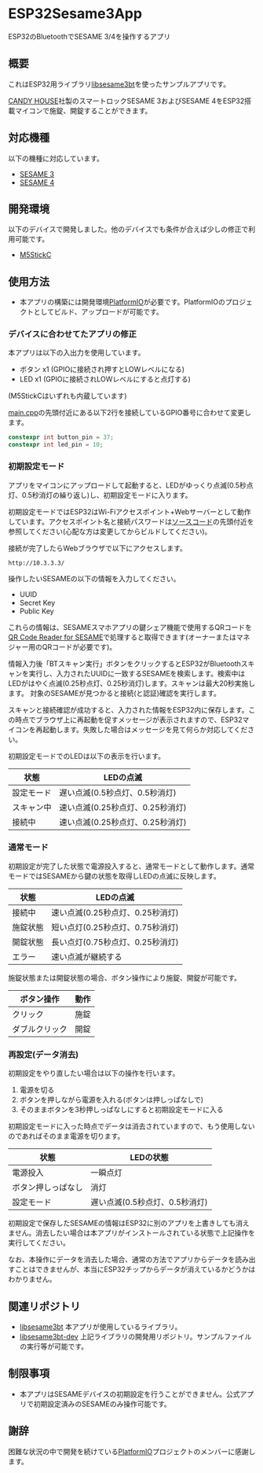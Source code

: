# ESP32Sesame3App
ESP32のBluetoothでSESAME 3/4を操作するアプリ

## 概要
これはESP32用ライブラリ[libsesame3bt](http://github.com/homy-newfs8/libsesame3bt)を使ったサンプルアプリです。

[CANDY HOUSE](https://jp.candyhouse.co/)社製のスマートロックSESAME 3およびSESAME 4をESP32搭載マイコンで施錠、開錠することができます。

## 対応機種
以下の機種に対応しています。
- [SESAME 3](https://jp.candyhouse.co/products/sesame3)
- [SESAME 4](https://jp.candyhouse.co/products/sesame4)

## 開発環境
以下のデバイスで開発しました。他のデバイスでも条件が合えば少しの修正で利用可能です。
- [M5StickC](https://www.switch-science.com/catalog/6350/)

## 使用方法
- 本アプリの構築には開発環境[PlatformIO](https://platformio.org/)が必要です。PlatformIOのプロジェクトとしてビルド、アップロードが可能です。

### デバイスに合わせてたアプリの修正
本アプリは以下の入出力を使用しています。
- ボタン x1 (GPIOに接続され押すとLOWレベルになる)
- LED x1 (GPIOに接続されLOWレベルにすると点灯する)

(M5StickCはいずれも内蔵しています)

[main.cpp](src/main.cpp)の先頭付近にある以下2行を接続しているGPIO番号に合わせて変更します。

```C++
constexpr int button_pin = 37;
constexpr int led_pin = 10;
```

### 初期設定モード
アプリをマイコンにアップロードして起動すると、LEDがゆっくり点滅(0.5秒点灯、0.5秒消灯の繰り返し)し、初期設定モードに入ります。

初期設定モードではESP32はWi-Fiアクセスポイント+Webサーバーとして動作しています。アクセスポイント名と接続パスワードは[ソースコード](src/SettingServer.cpp)の先頭付近を参照してください(心配な方は変更してからビルドしてください)。

接続が完了したらWebブラウザで以下にアクセスします。

```
http://10.3.3.3/
```

操作したいSESAMEの以下の情報を入力してください。

- UUID
- Secret Key
- Public Key

これらの情報は、SESAMEスマホアプリの鍵シェア機能で使用するQRコードを[QR Code Reader for SESAME](https://sesame-qr-reader.vercel.app/)で処理すると取得できます(オーナーまたはマネジャー用のQRコードが必要です)。

情報入力後「BTスキャン実行」ボタンをクリックするとESP32がBluetoothスキャンを実行し、入力されたUUIDに一致するSESAMEを検索します。検索中はLEDがはやく点滅(0.25秒点灯、0.25秒消灯)します。スキャンは最大20秒実施します。
対象のSESAMEが見つかると接続(と認証)確認を実行します。

スキャンと接続確認が成功すると、入力された情報をESP32内に保存します。この時点でブラウザ上に再起動を促すメッセージが表示されますので、ESP32マイコンを再起動します。失敗した場合はメッセージを見て何らか対応してください。

初期設定モードでのLEDは以下の表示を行います。

|状態|LEDの点滅|
|----|---------|
|設定モード|遅い点滅(0.5秒点灯、0.5秒消灯)|
|スキャン中|速い点滅(0.25秒点灯、0.25秒消灯)|
|接続中|速い点滅(0.25秒点灯、0.25秒消灯)|

### 通常モード
初期設定が完了した状態で電源投入すると、通常モードとして動作します。通常モードではSESAMEから鍵の状態を取得しLEDの点滅に反映します。

|状態|LEDの点滅|
|----|---------|
|接続中|速い点滅(0.25秒点灯、0.25秒消灯)|
|施錠状態|短い点灯(0.25秒点灯、0.75秒消灯)|
|開錠状態|長い点灯(0.75秒点灯、0.25秒消灯)|
|エラー|速い点滅が継続する|

施錠状態または開錠状態の場合、ボタン操作により施錠、開錠が可能です。

|ボタン操作|動作|
|-|-|
|クリック|施錠|
|ダブルクリック|開錠|

### 再設定(データ消去)
初期設定をやり直したい場合は以下の操作を行います。

1. 電源を切る
1. ボタンを押しながら電源を入れる(ボタンは押しっぱなしで)
1. そのままボタンを3秒押しっぱなしにすると初期設定モードに入る

初期設定モードに入った時点でデータは消去されていますので、もう使用しないのであればそのまま電源を切ります。

|状態|LEDの状態|
|-|-|
|電源投入|一瞬点灯|
|ボタン押しっぱなし|消灯|
|設定モード|遅い点滅(0.5秒点灯、0.5秒消灯)|

初期設定で保存したSESAMEの情報はESP32に別のアプリを上書きしても消えません。消去したい場合は本アプリがインストールされている状態で上記操作を実行してください。

なお、本操作にデータを消去した場合、通常の方法でアプリからデータを読み出すことはできませんが、本当にESP32チップからデータが消えているかどうかはわかりません。

## 関連リポジトリ
- [libsesame3bt](https://github.com/homy-newfs8/libsesame3bt)
本アプリが使用しているライブラリ。
- [libsesame3bt-dev](https://github.com/homy-newfs8/libsesame3bt-dev)
上記ライブラリの開発用リポジトリ。サンプルファイルの実行等が可能です。

## 制限事項
- 本アプリはSESAMEデバイスの初期設定を行うことができません。公式アプリで初期設定済みのSESAMEのみ操作可能です。

## 謝辞
困難な状況の中で開発を続けている[PlatformIO](https://platformio.org/)プロジェクトのメンバーに感謝します。
